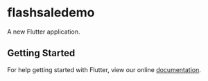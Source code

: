 # flashsaledemo

A new Flutter application.

## Getting Started

For help getting started with Flutter, view our online
[documentation](https://flutter.io/).
